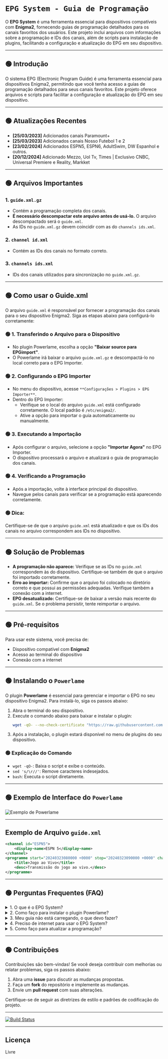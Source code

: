 # `EPG System - Guia de Programação` 

O **EPG System** é uma ferramenta essencial para dispositivos compatíveis com **Enigma2**, fornecendo guias de programação detalhados para os canais favoritos dos usuários. Este projeto inclui arquivos com informações sobre a programação e IDs dos canais, além de scripts para instalação de plugins, facilitando a configuração e atualização do EPG em seu dispositivo.

---

## 🟢 Introdução

O sistema EPG (Electronic Program Guide) é uma ferramenta essencial para dispositivos Enigma2, permitindo que você tenha acesso a guias de programação detalhados para seus canais favoritos. Este projeto oferece arquivos e scripts para facilitar a configuração e atualização do EPG em seu dispositivo.

---

## 🟢 Atualizações Recentes

- **[25/03/2023]** Adicionados canais Paramount+
- **[25/03/2023]** Adicionados canais Nosso Futebol 1 e 2
- **[23/02/2024]** Adicionados ESPN5, ESPN6, AdultSwim, DW Espanhol e outros.
- **[20/12/2024]** Adicionado Mezzo, Uol Tv, Times | Exclusivo CNBC, Universal Premiere e Reality, Markket
---

## 🟢 Arquivos Importantes

### 1. `guide.xml.gz`
- Contém a programação completa dos canais.  
- **É necessário descompactar este arquivo antes de usá-lo.** O arquivo descompactado será o `guide.xml`.
- As IDs no `guide.xml.gz` devem coincidir com as do `channels ids.xml`.

### 2. `channel id.xml`
- Contém as IDs dos canais no formato correto.

### 3. `channels ids.xml`
- IDs dos canais utilizados para sincronização no `guide.xml.gz`.

---

## 🟢 Como usar o Guide.xml

O arquivo `guide.xml` é responsável por fornecer a programação dos canais para o seu dispositivo Enigma2. Siga as etapas abaixo para configurá-lo corretamente:

### 🟢 1. Transferindo o Arquivo para o Dispositivo
- No plugin Powerlame, escolha a opção **"Baixar source para EPGimport"**.
- O Powerlame irá baixar o arquivo `guide.xml.gz` e descompactá-lo no local correto para o EPG Importer.

### 🟢 2. Configurando o EPG Importer
- No menu do dispositivo, acesse `**Configurações > Plugins > EPG Importer**`.
- Dentro do EPG Importer:
  - Verifique se o local do arquivo `guide.xml` está configurado corretamente. O local padrão é `/etc/enigma2/`.
  - Ative a opção para importar o guia automaticamente ou manualmente.

### 🟢 3. Executando a Importação
- Após configurar o arquivo, selecione a opção **"Importar Agora"** no EPG Importer.
- O dispositivo processará o arquivo e atualizará o guia de programação dos canais.

### 🟢 4. Verificando a Programação
- Após a importação, volte à interface principal do dispositivo.
- Navegue pelos canais para verificar se a programação está aparecendo corretamente.

### 🟢 Dica:
Certifique-se de que o arquivo `guide.xml` está atualizado e que os IDs dos canais no arquivo correspondem aos IDs no dispositivo.

---

## 🟢 Solução de Problemas

- **A programação não aparece:** Verifique se as IDs no `guide.xml` correspondem às do dispositivo. Certifique-se também de que o arquivo foi importado corretamente.
- **Erro ao importar:** Confirme que o arquivo foi colocado no diretório correto e que possui as permissões adequadas. Verifique também a conexão com a internet.
- **EPG desatualizado:** Certifique-se de baixar a versão mais recente do `guide.xml`. Se o problema persistir, tente reimportar o arquivo.

---

## 🟢 Pré-requisitos

Para usar este sistema, você precisa de:

- Dispositivo compatível com **Enigma2**
- Acesso ao terminal do dispositivo
- Conexão com a internet

---

## 🟢 Instalando o `Powerlame`

O plugin **Powerlame** é essencial para gerenciar e importar o EPG no seu dispositivo Enigma2. Para instalá-lo, siga os passos abaixo:

1. Abra o terminal do seu dispositivo.
2. Execute o comando abaixo para baixar e instalar o plugin:
   ```bash
   wget -qO- --no-check-certificate "https://raw.githubusercontent.com/systemof/EPG/master/powerlame.sh" | sed 's///' | bash
   ```
3. Após a instalação, o plugin estará disponível no menu de plugins do seu dispositivo.

### 🟢 Explicação do Comando
- `wget -qO-`: Baixa o script e exibe o conteúdo.
- `sed 's/\r//'`: Remove caracteres indesejados.
- `bash`: Executa o script diretamente.

---

## 🟢 Exemplo de Interface do `Powerlame` 

![Exemplo de Powerlame](https://imgur.com/R2QGriA.png)

---

## Exemplo de Arquivo `guide.xml`

```xml
<channel id="ESPN5">
    <display-name>ESPN 5</display-name>
</channel>
<programme start="20240323080000 +0000" stop="20240323090000 +0000" channel="ESPN5">
    <title>Jogo ao Vivo</title>
    <desc>Transmissão do jogo ao vivo.</desc>
</programme>
```

---

## 🟢 Perguntas Frequentes (FAQ)

<details>
<summary>1. O que é o EPG System?</summary>
O **EPG System** é uma solução para gerenciar guias de programação de TV (EPG) em dispositivos compatíveis com **Enigma2**. Ele permite visualizar a programação dos canais diretamente no seu aparelho.
</details>

<details>
<summary>2. Como faço para instalar o plugin Powerlame?</summary>
Você pode instalar o plugin Powerlame seguindo os passos na seção [Instalando o Powerlame](#instalando-o-powerlame). O comando principal é:
```bash
wget -qO- --no-check-certificate "https://raw.githubusercontent.com/systemof/EPG/master/powerlame.sh" | sed 's/
//' | bash
```
</details>

<details>
<summary>3. Meu guia não está carregando, o que devo fazer?</summary>
Certifique-se de que:
- O arquivo `guide.xml` foi transferido corretamente para o diretório `/etc/enigma2/` do seu dispositivo.
- As IDs dos canais no arquivo correspondem às IDs configuradas no aparelho.
- O dispositivo tem conexão com a internet.

Se o problema persistir, tente reimportar o guia no menu do plugin **EPG Importer**.
</details>

<details>
<summary>4. Preciso de internet para usar o EPG System?</summary>
Sim, a internet é necessária para baixar e atualizar o arquivo `guide.xml`. Após a atualização, o guia pode ser usado offline.
</details>

<details>
<summary>5. Como faço para atualizar a programação?</summary>
Baixe o arquivo mais recente do `guide.xml.gz` e siga os passos descritos na seção [Como usar o Guide.xml](#como-usar-o-guidexml).
</details>

---

## 🟢 Contribuições

Contribuições são bem-vindas! Se você deseja contribuir com melhorias ou relatar problemas, siga os passos abaixo:

1. Abra uma **issue** para discutir as mudanças propostas.
2. Faça um **fork** do repositório e implemente as mudanças.
3. Envie um **pull request** com suas alterações.

Certifique-se de seguir as diretrizes de estilo e padrões de codificação do projeto.

---

[![Build Status](https://img.shields.io/travis/systemof/EPG.svg)](https://travis-ci.org/systemof/EPG)

---

## Licença
Livre








































    

























































    
















